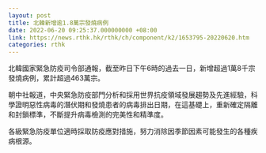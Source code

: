 ```yaml
---
layout: post
title: 北韓新增逾1.8萬宗發燒病例
date: 2022-06-20 09:25:37.000000000 +08:00
link: https://news.rthk.hk/rthk/ch/component/k2/1653795-20220620.htm
categories: rthk
---
```


北韓國家緊急防疫司令部通報，截至昨日下午6時的過去一日，新增超過1萬8千宗發燒病例，累計超過463萬宗。

朝中社報道，中央緊急防疫部門分析和採用世界抗疫領域發展趨勢及先進經驗，科學證明惡性病毒的潛伏期和發燒患者的病毒排出日期，在這基礎上，重新確定隔離和封鎖標準，不斷提升病毒檢測的完美性和精準度。

各級緊急防疫單位適時採取防疫應對措施，努力消除因季節因素可能發生的各種疾病根源。
